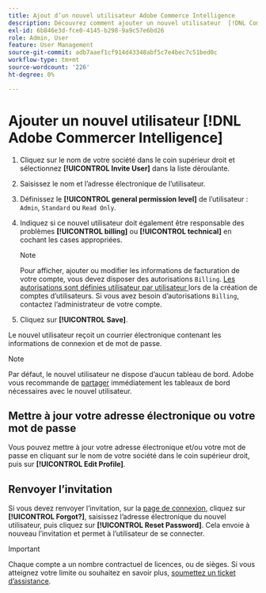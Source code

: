 ```yaml
---
title: Ajout d’un nouvel utilisateur Adobe Commerce Intelligence
description: Découvrez comment ajouter un nouvel utilisateur  [!DNL Commerce Intelligence] et comment mettre à jour votre nom d’utilisateur ou votre mot de passe.
exl-id: 6b846e3d-fce0-4145-b298-9a9c57e6bd26
role: Admin, User
feature: User Management
source-git-commit: adb7aaef1cf914d43348abf5c7e4bec7c51bed0c
workflow-type: tm+mt
source-wordcount: '226'
ht-degree: 0%

---
```


# Ajouter un nouvel utilisateur [!DNL Adobe Commercer Intelligence]

1. Cliquez sur le nom de votre société dans le coin supérieur droit et sélectionnez **[!UICONTROL Invite User]** dans la liste déroulante.
1. Saisissez le nom et l’adresse électronique de l’utilisateur.
1. Définissez le **[!UICONTROL general permission level]** de l’utilisateur : `Admin`, `Standard` ou `Read Only`.
1. Indiquez si ce nouvel utilisateur doit également être responsable des problèmes **[!UICONTROL billing]** ou **[!UICONTROL technical]** en cochant les cases appropriées.

   >[!NOTE]
   >
   >Pour afficher, ajouter ou modifier les informations de facturation de votre compte, vous devez disposer des autorisations `Billing`. [Les autorisations sont définies utilisateur par utilisateur ](../../administrator/user-management/user-management.md) lors de la création de comptes d’utilisateurs. Si vous avez besoin d’autorisations `Billing`, contactez l’administrateur de votre compte.

1. Cliquez sur **[!UICONTROL Save]**.

Le nouvel utilisateur reçoit un courrier électronique contenant les informations de connexion et de mot de passe.

>[!NOTE]
>
>Par défaut, le nouvel utilisateur ne dispose d’aucun tableau de bord. Adobe vous recommande de [partager](../../data-user/dashboards/share-dashboard-with-users.md) immédiatement les tableaux de bord nécessaires avec le nouvel utilisateur.

## Mettre à jour votre adresse électronique ou votre mot de passe

Vous pouvez mettre à jour votre adresse électronique et/ou votre mot de passe en cliquant sur le nom de votre société dans le coin supérieur droit, puis sur **[!UICONTROL Edit Profile]**.

## Renvoyer l’invitation

Si vous devez renvoyer l’invitation, sur la [page de connexion](https://dashboard.rjmetrics.com/v2/session/create), cliquez sur **[!UICONTROL Forgot?]**, saisissez l’adresse électronique du nouvel utilisateur, puis cliquez sur **[!UICONTROL Reset Password]**. Cela envoie à nouveau l’invitation et permet à l’utilisateur de se connecter.

>[!IMPORTANT]
>
>Chaque compte a un nombre contractuel de licences, ou de sièges. Si vous atteignez votre limite ou souhaitez en savoir plus, [soumettez un ticket d’assistance](https://experienceleague.adobe.com/docs/commerce-knowledge-base/kb/troubleshooting/miscellaneous/mbi-service-policies.html).

